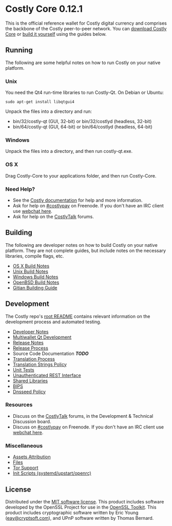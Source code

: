 Costly Core 0.12.1
=====================

This is the official reference wallet for Costly digital currency and comprises the backbone of the Costly peer-to-peer network. You can [download Costly Core](https://www.costly.org/downloads/) or [build it yourself](#building) using the guides below.

Running
---------------------
The following are some helpful notes on how to run Costly on your native platform.

### Unix

You need the Qt4 run-time libraries to run Costly-Qt. On Debian or Ubuntu:

	sudo apt-get install libqtgui4

Unpack the files into a directory and run:

- bin/32/costly-qt (GUI, 32-bit) or bin/32/costlyd (headless, 32-bit)
- bin/64/costly-qt (GUI, 64-bit) or bin/64/costlyd (headless, 64-bit)



### Windows

Unpack the files into a directory, and then run costly-qt.exe.

### OS X

Drag Costly-Core to your applications folder, and then run Costly-Core.

### Need Help?

* See the [Costly documentation](https://costlypay.atlassian.net/wiki/display/DOC)
for help and more information.
* Ask for help on [#costlypay](http://webchat.freenode.net?channels=costlypay) on Freenode. If you don't have an IRC client use [webchat here](http://webchat.freenode.net?channels=costlypay).
* Ask for help on the [CostlyTalk](https://costlytalk.org/) forums.

Building
---------------------
The following are developer notes on how to build Costly on your native platform. They are not complete guides, but include notes on the necessary libraries, compile flags, etc.

- [OS X Build Notes](build-osx.md)
- [Unix Build Notes](build-unix.md)
- [Windows Build Notes](build-windows.md)
- [OpenBSD Build Notes](build-openbsd.md)
- [Gitian Building Guide](gitian-building.md)

Development
---------------------
The Costly repo's [root README](/README.md) contains relevant information on the development process and automated testing.

- [Developer Notes](developer-notes.md)
- [Multiwallet Qt Development](multiwallet-qt.md)
- [Release Notes](release-notes.md)
- [Release Process](release-process.md)
- Source Code Documentation ***TODO***
- [Translation Process](translation_process.md)
- [Translation Strings Policy](translation_strings_policy.md)
- [Unit Tests](unit-tests.md)
- [Unauthenticated REST Interface](REST-interface.md)
- [Shared Libraries](shared-libraries.md)
- [BIPS](bips.md)
- [Dnsseed Policy](dnsseed-policy.md)

### Resources
* Discuss on the [CostlyTalk](https://costlytalk.org/) forums, in the Development & Technical Discussion board.
* Discuss on [#costlypay](http://webchat.freenode.net/?channels=costlypay) on Freenode. If you don't have an IRC client use [webchat here](http://webchat.freenode.net/?channels=costlypay).

### Miscellaneous
- [Assets Attribution](assets-attribution.md)
- [Files](files.md)
- [Tor Support](tor.md)
- [Init Scripts (systemd/upstart/openrc)](init.md)

License
---------------------
Distributed under the [MIT software license](http://www.opensource.org/licenses/mit-license.php).
This product includes software developed by the OpenSSL Project for use in the [OpenSSL Toolkit](https://www.openssl.org/). This product includes
cryptographic software written by Eric Young ([eay@cryptsoft.com](mailto:eay@cryptsoft.com)), and UPnP software written by Thomas Bernard.
